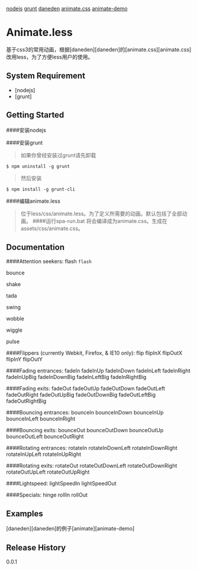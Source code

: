 [nodejs](http://nodejs.org/)
[grunt](http://gruntjs.com/)
[daneden](https://github.com/daneden)
[animate.css](https://github.com/daneden/animate.css)
[animate-demo](http://daneden.me/animate/)
# Animate.less

基于css3的常用动画，根据[daneden][daneden]的[animate.css][animate.css]改用less，为了方便less用户的使用。

## System Requirement
+ [nodejs]
+ [grunt]

## Getting Started

####安装nodejs

####安装grunt
>如果你曾经安装过grunt请先卸载
```
$ npm uninstall -g grunt
```
>然后安装
```
$ npm install -g grunt-cli
```
####编辑animate.less
>位于less/css/animate.less。为了定义所需要的动画。默认包括了全部动画。
####运行spa-run.bat
>将会编译成为animate.css。生成在assets/css/animate.css。
## Documentation
####Attention seekers:
flash `flash`

bounce

shake

tada

swing

wobble

wiggle

pulse


####Flippers (currently Webkit, Firefox, &amp; IE10 only):
flip
flipInX
flipOutX
flipInY
flipOutY

####Fading entrances:
fadeIn
fadeInUp
fadeInDown
fadeInLeft
fadeInRight
fadeInUpBig
fadeInDownBig
fadeInLeftBig
fadeInRightBig

####Fading exits:
fadeOut
fadeOutUp
fadeOutDown
fadeOutLeft
fadeOutRight
fadeOutUpBig
fadeOutDownBig
fadeOutLeftBig
fadeOutRightBig

####Bouncing entrances:
bounceIn
bounceInDown
bounceInUp
bounceInLeft
bounceInRight

####Bouncing exits:
bounceOut
bounceOutDown
bounceOutUp
bounceOutLeft
bounceOutRight

####Rotating entrances:
rotateIn
rotateInDownLeft
rotateInDownRight
rotateInUpLeft
rotateInUpRight

####Rotating exits:
rotateOut
rotateOutDownLeft
rotateOutDownRight
rotateOutUpLeft
rotateOutUpRight

####Lightspeed:
lightSpeedIn
lightSpeedOut

####Specials:
hinge
rollIn
rollOut

## Examples
[daneden][daneden]的例子[animate][animate-demo]

## Release History
0.0.1
